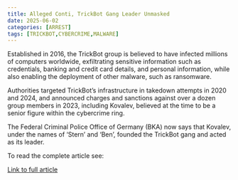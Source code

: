 ```yaml
---
title: Alleged Conti, TrickBot Gang Leader Unmasked
date: 2025-06-02
categories: [ARREST]
tags: [TRICKBOT,CYBERCRIME,MALWARE]
---
```


Established in 2016, the TrickBot group is believed to have infected millions of computers worldwide, exfiltrating sensitive information such as credentials, banking and credit card details, and personal information, while also enabling the deployment of other malware, such as ransomware.

Authorities targeted TrickBot’s infrastructure in takedown attempts in 2020 and 2024, and announced charges and sanctions against over a dozen group members in 2023, including Kovalev, believed at the time to be a senior figure within the cybercrime ring.

The Federal Criminal Police Office of Germany (BKA) now says that Kovalev, under the names of ‘Stern’ and ‘Ben’, founded the TrickBot gang and acted as its leader.

To read the complete article see:

[Link to full article](https://www.securityweek.com/alleged-conti-trickbot-gang-leader-unmasked/)